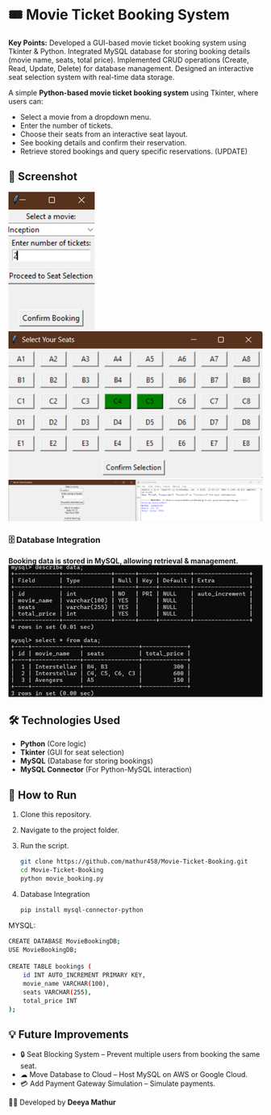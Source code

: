 # 🎟️ Movie Ticket Booking System

**Key Points:**
Developed a GUI-based movie ticket booking system using Tkinter & Python.
Integrated MySQL database for storing booking details (movie name, seats, total price). 
Implemented CRUD operations (Create, Read, Update, Delete) for database management.
Designed an interactive seat selection system with real-time data storage.

A simple **Python-based movie ticket booking system** using Tkinter, where users can:
- Select a movie from a dropdown menu.
- Enter the number of tickets.
- Choose their seats from an interactive seat layout.
- See booking details and confirm their reservation.
- Retrieve stored bookings and query specific reservations. (UPDATE)

## 📸 Screenshot
![Movie Information](s1.png)
![Seat Booking](s2.png)
![Confirmation](s3.png)

### 🗄️ Database Integration  
**Booking data is stored in MySQL, allowing retrieval & management.**  
![Database View](s4.png)  

## 🛠️ Technologies Used
- **Python** (Core logic)
- **Tkinter** (GUI for seat selection)
- **MySQL** (Database for storing bookings)
- **MySQL Connector** (For Python-MySQL interaction)

## 🚀 How to Run
1. Clone this repository.
2. Navigate to the project folder.
3. Run the script.

   ```bash
   git clone https://github.com/mathur458/Movie-Ticket-Booking.git
   cd Movie-Ticket-Booking
   python movie_booking.py
   ```
4. Database Integration
   ```bash
   pip install mysql-connector-python
   ```
  MYSQL:
   ```bash
   CREATE DATABASE MovieBookingDB;
   USE MovieBookingDB;

   CREATE TABLE bookings (
       id INT AUTO_INCREMENT PRIMARY KEY,
       movie_name VARCHAR(100),
       seats VARCHAR(255),
       total_price INT
   );
```
  
## 💡 Future Improvements
- 🔒 Seat Blocking System – Prevent multiple users from booking the same seat.
- ☁ Move Database to Cloud – Host MySQL on AWS or Google Cloud.
- 💳 Add Payment Gateway Simulation – Simulate payments.

👩‍💻 Developed by **Deeya Mathur**
